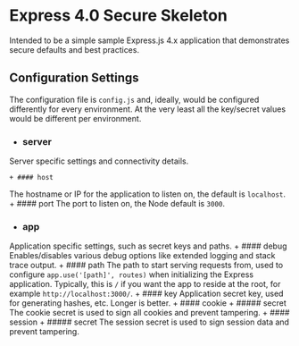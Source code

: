 # Express 4.0 Secure Skeleton
Intended to be a simple sample Express.js 4.x application that demonstrates secure defaults and best practices.

## Configuration Settings
The configuration file is `config.js` and, ideally, would be configured differently for every environment. At the very least all the key/secret values would be different per environment.

- ### server
Server specific settings and connectivity details.

	+ #### host
The hostname or IP for the application to listen on, the default is `localhost`.
	+ #### port
The port to listen on, the Node default is `3000`.

- ### app
Application specific settings, such as secret keys and paths.
	+ #### debug
Enables/disables various debug options like extended logging and stack trace output.
	+ #### path
The path to start serving requests from, used to configure `app.use('[path]', routes)` when initializing the Express application. Typically, this is `/` if you want the app to reside at the root, for example `http://localhost:3000/`.
	+ #### key
Application secret key, used for generating hashes, etc. Longer is better.
	+ #### cookie
		+ ##### secret
The cookie secret is used to sign all cookies and prevent tampering.
	+ #### session
		+ ##### secret
The session secret is used to sign session data and prevent tampering.






